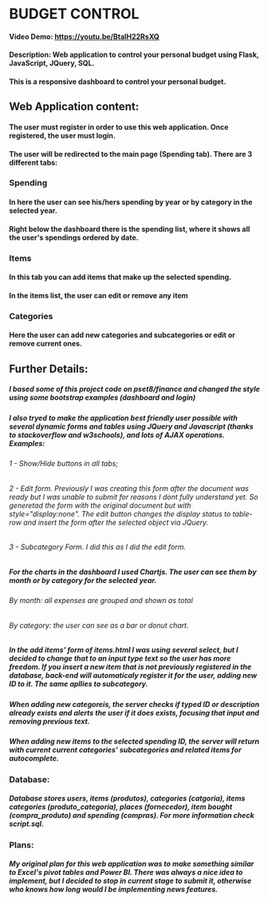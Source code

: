 # BUDGET CONTROL
#### Video Demo: https://youtu.be/BtaIH22RsXQ
#### Description: Web application to control your personal budget using Flask, JavaScript, JQuery, SQL.
#### This is a responsive dashboard to control your personal budget.

## Web Application content:

#### The user must register in order to use this web application. Once registered, the user must login.
#### The user will be redirected to the main page (Spending tab). There are 3 different tabs:

### Spending
#### In here the user can see his/hers spending by year or by category in the selected year.
#### Right below the dashboard there is the spending list, where it shows all the user's spendings ordered by date.

### Items
#### In this tab you can add items that make up the selected spending.
#### In the items list, the user can edit or remove any item

### Categories
#### Here the user can add new categories and subcategories or edit or remove current ones.

## Further Details:
##### I based some of this project code on pset8/finance and changed the style using some bootstrap examples (dashboard and login)
##### I also tryed to make the application best friendly user possible with several dynamic forms and tables using JQuery and Javascript (thanks to stackoverflow and w3schools), and lots of AJAX operations. Examples:
###### 1 - Show/Hide buttons in all tabs;
###### 2 - Edit form. Previously I was creating this form after the document was ready but I was unable to submit for reasons I dont fully understand yet. So generetad the form with the original document but with style="display:none". The edit button changes the display status to table-row and insert the form after the selected object via JQuery.
###### 3 - Subcategory Form. I did this as I did the edit form.

##### For the charts in the dashboard I used Chartjs. The user can see them by month or by category for the selected year.
###### By month: all expenses are grouped and shown as total
###### By category: the user can see as a bar or donut chart.

##### In the add items' form of items.html I was using several select, but I decided to change that to an input type text so the user has more freedom. If you insert a new item that is not previously registered in the database, back-end will automaticaly register it for the user, adding new ID to it. The same apllies to subcategory.

##### When adding new categoreis, the server checks if typed ID or description already exists and alerts the user if it does exists, focusing that input and removing previous text.

##### When adding new items to the selected spending ID, the server will return with current current categories' subcategories and related items for autocomplete.

### Database:
##### Database stores users, items (produtos), categories (catgoria), items categories (produto_categoria), places (fornecedor), item bought (compra_produto) and spending (compras). For more information check script.sql.

### Plans:
##### My original plan for this web application was to make something similar to Excel's pivot tables and Power BI. There was always a nice idea to implement, but I decided to stop in current stage to submit it, otherwise who knows how long would I be implementing news features.

